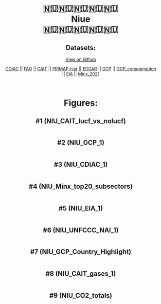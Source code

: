 
<center>
<h1 align="center">
🇳🇺🇳🇺🇳🇺🇳🇺🇳🇺
<br>
Niue
<br>
🇳🇺🇳🇺🇳🇺🇳🇺🇳🇺
</h1>
<h2>Datasets:</h2>
<p><a href="https://github.com/dquintani/GreenhouseData/tree/master/country_data/NIU_Niue/data">View on Github</a>
<br></p><p><a href="data/NIU_CDIAC.csv">CDIAC</a> || <a href="data/NIU_FAO.csv">FAO</a> || <a href="data/NIU_CAIT.csv">CAIT</a> || <a href="data/NIU_PRIMAP-hist.csv">PRIMAP-hist</a> || <a href="data/NIU_EDGAR.csv">EDGAR</a> || <a href="data/NIU_GCP.csv">GCP</a> || <a href="data/NIU_GCP_consupmption.csv">GCP_consupmption</a> || <a href="data/NIU_EIA.csv">EIA</a> || <a href="data/NIU_Minx_2021.csv">Minx_2021</a></p><p><br></p>
<h1>Figures:</h1><h2>#1 (NIU_CAIT_lucf_vs_nolucf)</h2>
<p><img alt="" src="figures/NIU_CAIT_lucf_vs_nolucf.png" /></p><h2>#2 (NIU_GCP_1)</h2>
<p><img alt="" src="figures/NIU_GCP_1.png" /></p><h2>#3 (NIU_CDIAC_1)</h2>
<p><img alt="" src="figures/NIU_CDIAC_1.png" /></p><h2>#4 (NIU_Minx_top20_subsectors)</h2>
<p><img alt="" src="figures/NIU_Minx_top20_subsectors.png" /></p><h2>#5 (NIU_EIA_1)</h2>
<p><img alt="" src="figures/NIU_EIA_1.png" /></p><h2>#6 (NIU_UNFCCC_NAI_1)</h2>
<p><img alt="" src="figures/NIU_UNFCCC_NAI_1.png" /></p><h2>#7 (NIU_GCP_Country_Highlight)</h2>
<p><img alt="" src="figures/NIU_GCP_Country_Highlight.png" /></p><h2>#8 (NIU_CAIT_gases_1)</h2>
<p><img alt="" src="figures/NIU_CAIT_gases_1.png" /></p><h2>#9 (NIU_CO2_totals)</h2>
<p><img alt="" src="figures/NIU_CO2_totals.png" /></p>